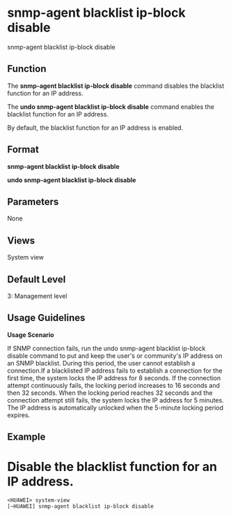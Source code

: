 snmp-agent blacklist ip-block disable
=====================================

snmp-agent blacklist ip-block disable

Function
--------



The **snmp-agent blacklist ip-block disable** command disables the blacklist function for an IP address.

The **undo snmp-agent blacklist ip-block disable** command enables the blacklist function for an IP address.



By default, the blacklist function for an IP address is enabled.


Format
------

**snmp-agent blacklist ip-block disable**

**undo snmp-agent blacklist ip-block disable**


Parameters
----------

None

Views
-----

System view


Default Level
-------------

3: Management level


Usage Guidelines
----------------

**Usage Scenario**

If SNMP connection fails, run the undo snmp-agent blacklist ip-block disable command to put and keep the user's or community's IP address on an SNMP blacklist. During this period, the user cannot establish a connection.If a blacklisted IP address fails to establish a connection for the first time, the system locks the IP address for 8 seconds. If the connection attempt continuously fails, the locking period increases to 16 seconds and then 32 seconds. When the locking period reaches 32 seconds and the connection attempt still fails, the system locks the IP address for 5 minutes. The IP address is automatically unlocked when the 5-minute locking period expires.


Example
-------

# Disable the blacklist function for an IP address.
```
<HUAWEI> system-view
[~HUAWEI] snmp-agent blacklist ip-block disable

```
